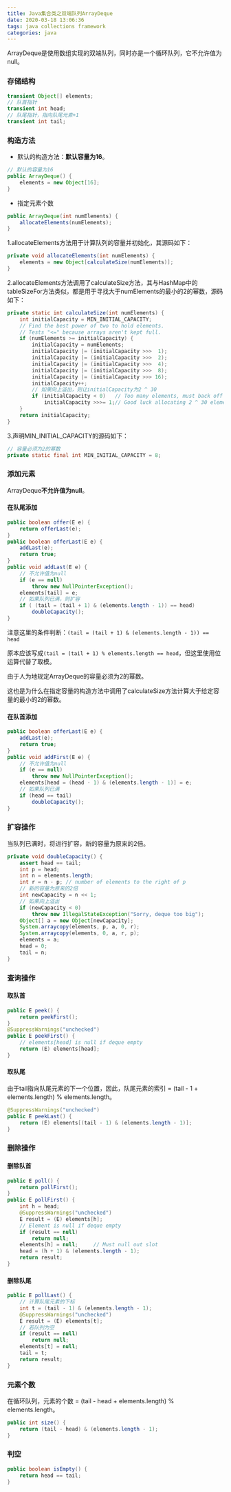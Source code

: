 ```yaml
---
title: Java集合类之双端队列ArrayDeque
date: 2020-03-18 13:06:36
tags: java collections framework
categories: java
---
```


ArrayDeque是使用数组实现的双端队列，同时亦是一个循环队列，它不允许值为null。

<!--more-->

### 存储结构

```java
transient Object[] elements;
// 队首指针
transient int head;
// 队尾指针，指向队尾元素+1
transient int tail;
```

### 构造方法

* 默认的构造方法：**默认容量为16**。

```java
// 默认的容量为16
public ArrayDeque() {
    elements = new Object[16];
}
```

* 指定元素个数

```java
public ArrayDeque(int numElements) {
    allocateElements(numElements);
}
```

1.allocateElements方法用于计算队列的容量并初始化，其源码如下：

```java
private void allocateElements(int numElements) {
    elements = new Object[calculateSize(numElements)];
}
```

2.allocateElements方法调用了calculateSize方法，其与HashMap中的tableSizeFor方法类似，都是用于寻找大于numElements的最小的2的幂数，源码如下：

```java
private static int calculateSize(int numElements) {
    int initialCapacity = MIN_INITIAL_CAPACITY;
    // Find the best power of two to hold elements.
    // Tests "<=" because arrays aren't kept full.
    if (numElements >= initialCapacity) {
        initialCapacity = numElements;
        initialCapacity |= (initialCapacity >>>  1);
        initialCapacity |= (initialCapacity >>>  2);
        initialCapacity |= (initialCapacity >>>  4);
        initialCapacity |= (initialCapacity >>>  8);
        initialCapacity |= (initialCapacity >>> 16);
        initialCapacity++;
        // 如果向上溢出，则让initialCapacity为2 ^ 30
        if (initialCapacity < 0)   // Too many elements, must back off
            initialCapacity >>>= 1;// Good luck allocating 2 ^ 30 elements
    }
    return initialCapacity;
}
```

3.声明MIN_INITIAL_CAPACITY的源码如下：

```java
// 容量必须为2的幂数
private static final int MIN_INITIAL_CAPACITY = 8;
```

### 添加元素

ArrayDeque**不允许值为null**。

#### 在队尾添加

```java
public boolean offer(E e) {
    return offerLast(e);
}
public boolean offerLast(E e) {
    addLast(e);
    return true;
}
public void addLast(E e) {
    // 不允许值为null
    if (e == null)
        throw new NullPointerException();
    elements[tail] = e;
    // 如果队列已满，则扩容
    if ( (tail = (tail + 1) & (elements.length - 1)) == head)
        doubleCapacity();
}
```

注意这里的条件判断：`(tail = (tail + 1) & (elements.length - 1)) == head`

原本应该写成`(tail = (tail + 1) % elements.length == head`，但这里使用位运算代替了取模。

由于人为地规定ArrayDeque的容量必须为2的幂数。

这也是为什么在指定容量的构造方法中调用了calculateSize方法计算大于给定容量的最小的2的幂数。

#### 在队首添加

```java
public boolean offerLast(E e) {
    addLast(e);
    return true;
}
public void addFirst(E e) {
    // 不允许值为null
    if (e == null)
        throw new NullPointerException();
    elements[head = (head - 1) & (elements.length - 1)] = e;
    // 如果队列已满
    if (head == tail)
        doubleCapacity();
}
```

### 扩容操作

当队列已满时，将进行扩容，新的容量为原来的2倍。

```java
private void doubleCapacity() {
    assert head == tail;
    int p = head;
    int n = elements.length;
    int r = n - p; // number of elements to the right of p
    // 新的容量为原来的2倍
    int newCapacity = n << 1;
    // 如果向上溢出
    if (newCapacity < 0)
        throw new IllegalStateException("Sorry, deque too big");
    Object[] a = new Object[newCapacity];
    System.arraycopy(elements, p, a, 0, r);
    System.arraycopy(elements, 0, a, r, p);
    elements = a;
    head = 0;
    tail = n;
}
```

### 查询操作

#### 取队首

```java
public E peek() {
    return peekFirst();
}
@SuppressWarnings("unchecked")
public E peekFirst() {
    // elements[head] is null if deque empty
    return (E) elements[head];
}
```

#### 取队尾

由于tail指向队尾元素的下一个位置，因此，队尾元素的索引 = (tail - 1 + elements.length)  % elements.length。

```java
@SuppressWarnings("unchecked")
public E peekLast() {
    return (E) elements[(tail - 1) & (elements.length - 1)];
}
```

### 删除操作

#### 删除队首

```java
public E poll() {
    return pollFirst();
}
public E pollFirst() {
    int h = head;
    @SuppressWarnings("unchecked")
    E result = (E) elements[h];
    // Element is null if deque empty
    if (result == null)
        return null;
    elements[h] = null;     // Must null out slot
    head = (h + 1) & (elements.length - 1);
    return result;
}
```

#### 删除队尾

```java
public E pollLast() {
    // 计算队尾元素的下标
    int t = (tail - 1) & (elements.length - 1);
    @SuppressWarnings("unchecked")
    E result = (E) elements[t];
    // 若队列为空
    if (result == null)
        return null;
    elements[t] = null;
    tail = t;
    return result;
}
```

### 元素个数

在循环队列，元素的个数 = (tail - head + elements.length) % elements.length。

```java
public int size() {
    return (tail - head) & (elements.length - 1);
}
```

### 判空

```java
public boolean isEmpty() {
    return head == tail;
}
```